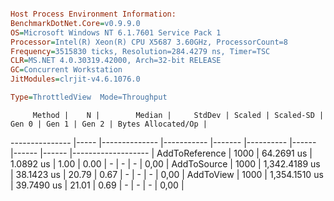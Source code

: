 ```ini

Host Process Environment Information:
BenchmarkDotNet.Core=v0.9.9.0
OS=Microsoft Windows NT 6.1.7601 Service Pack 1
Processor=Intel(R) Xeon(R) CPU X5687 3.60GHz, ProcessorCount=8
Frequency=3515830 ticks, Resolution=284.4279 ns, Timer=TSC
CLR=MS.NET 4.0.30319.42000, Arch=32-bit RELEASE
GC=Concurrent Workstation
JitModules=clrjit-v4.6.1076.0

Type=ThrottledView  Mode=Throughput  

```
         Method |    N |        Median |     StdDev | Scaled | Scaled-SD | Gen 0 | Gen 1 | Gen 2 | Bytes Allocated/Op |
--------------- |----- |-------------- |----------- |------- |---------- |------ |------ |------ |------------------- |
 AddToReference | 1000 |    64.2691 us |  1.0892 us |   1.00 |      0.00 |     - |     - |     - |               0,00 |
    AddToSource | 1000 | 1,342.4189 us | 38.1423 us |  20.79 |      0.67 |     - |     - |     - |               0,00 |
      AddToView | 1000 | 1,354.1510 us | 39.7490 us |  21.01 |      0.69 |     - |     - |     - |               0,00 |
